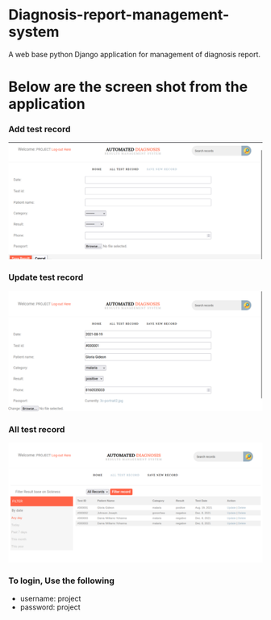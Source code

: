 # Diagnosis-report-management-system
A web base python Django application for management of diagnosis report.

# Below are the screen shot from the application

### Add test record
![alt text](https://github.com/DamaMichaelYohanna/Diagnosis-report-management-system/blob/main/screenshot/add.png?raw=true)

### Update test record
![alt text](https://github.com/DamaMichaelYohanna/Diagnosis-report-management-system/blob/main/screenshot/update.png?raw=true)

### All test record
![alt text](https://github.com/DamaMichaelYohanna/Diagnosis-report-management-system/blob/main/screenshot/all%20record.png?raw=true)


### To login, Use the following

- username: project
- password: project
